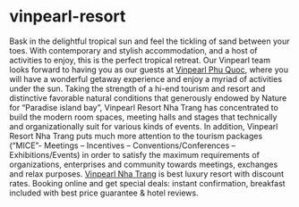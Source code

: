 # vinpearl-resort
Bask in the delightful tropical sun and feel the tickling of sand between your toes. With contemporary and stylish accommodation, and a host of activities to enjoy, this is the perfect tropical retreat. Our Vinpearl team looks forward to having you as our guests at <a href="http://www.hotels-in-vietnam.com/asia/vietnam/hotels_phuquoc/vinpearl-resort-phuquoc.html">Vinpearl Phu Quoc</a>, where you will have a wonderful getaway experience and enjoy a myriad of activities under the sun.
Taking the strength of a hi-end tourism and resort and distinctive favorable natural conditions that generously endowed by Nature for “Paradise island bay”, Vinpearl Resort Nha Trang has concentrated to build the modern room spaces, meeting halls and stages that technically and organizationally suit for various kinds of events. In addition, Vinpearl Resort Nha Trang puts much more attention to the tourism packages (“MICE”- Meetings – Incentives – Conventions/Conferences – Exhibitions/Events) in order to satisfy the maximum requirements of organizations, enterprises and community towards meetings, exchanges and relax purposes.
<a href="http://www.hotels-in-vietnam.com/asia/vietnam/hotels_nhatrang/vinpearl_resort_spa.html">Vinpearl Nha Trang</a> is best luxury resort with discount rates. Booking online and get special deals: instant confirmation, breakfast included with best price guarantee & hotel reviews.
